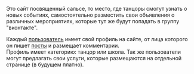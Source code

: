 Это сайт посвященный сальсе, то место, где танцоры смогут узнать о новых событиях, самостоятельно разместить свои объявления о различных мероприятиях, которые тут же будут попадать в группу "вконтакте".  

Каждый [пользователь](https://github.com/MrLoga/salsa/wiki/User) имеет свой профиль на сайте, от лица которого он пишет [посты](https://github.com/MrLoga/salsa/wiki/Post) и размещает комментарии.  
Профиль имеет категорию: танцор или школа. Так же пользователи могут предлагать свои услуги, которые размещаются на отдельной странице (в будущем платно).
